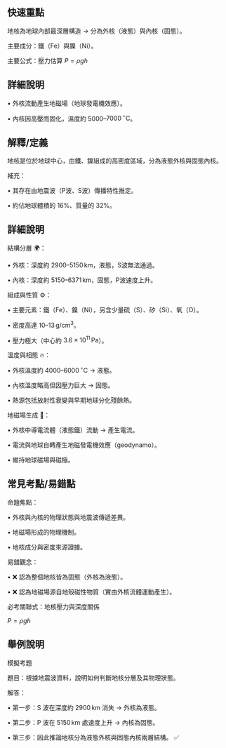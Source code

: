 ## 快速重點

地核為地球內部最深層構造 → 分為外核（液態）與內核（固態）。

主要成分：鐵（Fe）與鎳（Ni）。

主要公式：壓力估算 $P = \rho g h$

## 詳細說明

• 外核流動產生地磁場（地球發電機效應）。

• 內核因高壓而固化，溫度約 $5000$–$7000\,^{\circ}\mathrm{C}$。


## 解釋/定義

地核是位於地球中心，由鐵、鎳組成的高密度區域，分為液態外核與固態內核。

補充：

• 其存在由地震波（P波、S波）傳播特性推定。

• 約佔地球體積的 16%、質量的 32%。


## 詳細說明

結構分層 🌍：

• 外核：深度約 $2900$–$5150\,\mathrm{km}$，液態，S波無法通過。

• 內核：深度約 $5150$–$6371\,\mathrm{km}$，固態，P波速度上升。

組成與性質 ⚙️：

• 主要元素：鐵（Fe）、鎳（Ni），另含少量硫（S）、矽（Si）、氧（O）。

• 密度高達 $10$–$13\,\mathrm{g/cm^{3}}$。

• 壓力極大（中心約 $3.6 \times 10^{11}\,\mathrm{Pa}$）。

溫度與相態 🔥：

• 外核溫度約 $4000$–$6000\,^{\circ}\mathrm{C}$ → 液態。

• 內核溫度略高但因壓力巨大 → 固態。

• 熱源包括放射性衰變與早期地球分化殘餘熱。

地磁場生成 🧭：

• 外核中導電流體（液態鐵）流動 → 產生電流。

• 電流與地球自轉產生地磁發電機效應（geodynamo）。

• 維持地球磁場與磁極。


## 常見考點/易錯點

命題焦點：

• 外核與內核的物理狀態與地震波傳遞差異。

• 地磁場形成的物理機制。

• 地核成分與密度來源證據。

易錯觀念：

• ❌ 認為整個地核皆為固態（外核為液態）。

• ❌ 認為地磁場源自地殼磁性物質（實由外核流體運動產生）。

必考關聯式：地核壓力與深度關係

$P = \rho g h$


## 舉例說明

模擬考題

題目：根據地震波資料，說明如何判斷地核分層及其物理狀態。

解答：

• 第一步：S 波在深度約 $2900\,\mathrm{km}$ 消失 → 外核為液態。

• 第二步：P 波在 $5150\,\mathrm{km}$ 處速度上升 → 內核為固態。

• 第三步：因此推論地核分為液態外核與固態內核兩層結構。 ✅
